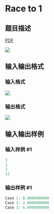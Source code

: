 # Race to 1

## 题目描述

[problemUrl]: https://uva.onlinejudge.org/index.php?option=com_onlinejudge&Itemid=8&category=117&page=show_problem&problem=2862

[PDF](https://uva.onlinejudge.org/external/117/p11762.pdf)

![](https://cdn.luogu.com.cn/upload/vjudge_pic/UVA11762/b1ef1b689a23762fedd48e6bac11ed55518ccb60.png)

## 输入输出格式

### 输入格式

![](https://cdn.luogu.com.cn/upload/vjudge_pic/UVA11762/a9e8aa18a999254778b847f800ff15db6efad8e6.png)

### 输出格式

![](https://cdn.luogu.com.cn/upload/vjudge_pic/UVA11762/2f64db9ff88189d3cfead67b6fe9a973785d0c8c.png)

## 输入输出样例

### 输入样例 #1

```cpp
3
1
3
13
```


### 输出样例 #1

```cpp
Case 1: 0.0000000000
Case 2: 2.0000000000
Case 3: 6.0000000000
```


